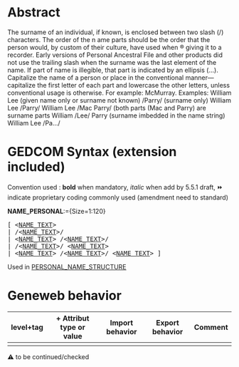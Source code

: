 ﻿# Abstract
The surname of an individual, if known, is enclosed between two slash (/) characters. The order of the
n ame parts should be the order that the person would, by custom of their culture, have used when
®
giving it to a recorder. Early versions of Personal Ancestral File  and other products did not use the
trailing slash when the surname was the last element of the name. If part of name is illegible, that part
is indicated by an ellipsis (...). Capitalize the name of a person or place in the conventional
manner—capitalize the first letter of each part and lowercase the other letters, unless conventional
usage is otherwise. For example: McMurray.
Examples:
William Lee (given name only or surname not known)
/Parry/ (surname only)
William Lee /Parry/
William Lee /Mac Parry/ (both parts (Mac and Parry) are surname parts
William /Lee/ Parry (surname imbedded in the name string)
William Lee /Pa.../


# GEDCOM Syntax (extension included)
Convention used : **bold** when mandatory, _italic_ when add by 5.5.1 draft, &#x23E9; indicate proprietary coding commonly used (amendment need to standard)<br />

**NAME_PERSONAL**:={Size=1:120}
<pre>
[ &lt;<a href=Ged.NAME_TEXT.md>NAME_TEXT</a>&gt;
| /&lt;<a href=Ged.NAME_TEXT.md>NAME_TEXT</a>&gt;/
| &lt;<a href=Ged.NAME_TEXT.md>NAME_TEXT</a>&gt; /&lt;<a href=Ged.NAME_TEXT.md>NAME_TEXT</a>&gt;/
| /&lt;<a href=Ged.NAME_TEXT.md>NAME_TEXT</a>&gt;/ &lt;<a href=Ged.NAME_TEXT.md>NAME_TEXT</a>&gt;
| &lt;<a href=Ged.NAME_TEXT.md>NAME_TEXT</a>&gt; /&lt;<a href=Ged.NAME_TEXT.md>NAME_TEXT</a>&gt;/ &lt;<a href=Ged.NAME_TEXT.md>NAME_TEXT</a>&gt; ]
</pre>
Used in <a href=Ged.PERSONAL_NAME_STRUCTURE.md>PERSONAL_NAME_STRUCTURE</a><br />

# Geneweb behavior

level+tag  | + Attribut type or value | Import behavior | Export behavior  | Comment 
---------- | ------------- | :---------------: | :-----------------:| -----------
  |  | | |

:warning: to be continued/checked

